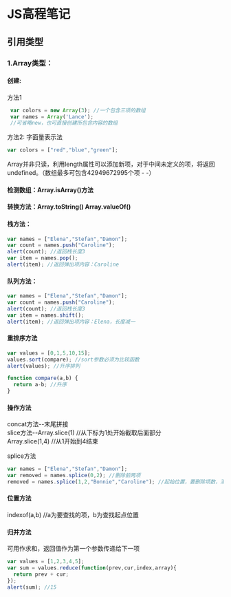 # JS高程笔记
## 引用类型
### 1.Array类型：

 #### 创建:  
 方法1
 ```javascript
  var colors = new Array(3); //一个包含三项的数组
  var names = Array('Lance');
  //可省略new，也可直接创建所包含内容的数组
 ```
 方法2: 字面量表示法
 ```javascript
 var colors = ["red","blue","green"];
 ```
Array并非只读，利用length属性可以添加新项，对于中间未定义的项，将返回undefined。（数组最多可包含42949672995个项  - -）  

#### 检测数组：Array.isArray()方法

#### 转换方法：Array.toString() Array.valueOf()

#### 栈方法：
```javascript
var names = ["Elena","Stefan","Damon"];
var count = names.push("Caroline");
alert(count); //返回栈长度3
var item = names.pop();
alert(item); //返回弹出项内容：Caroline
```

#### 队列方法：
```javascript
var names = ["Elena","Stefan","Damon"];
var count = names.push("Caroline");
alert(count); //返回栈长度3
var item = names.shift();
alert(item); //返回弹出项内容：Elena，长度减一
```

#### 重排序方法
```javascript
var values = [0,1,5,10,15];
values.sort(compare); //sort参数必须为比较函数
alert(values); //升序排列

function compare(a,b) {
  return a-b; //升序
}
```

#### 操作方法
concat方法--末尾拼接  
slice方法--Array.slice(1) //从下标为1处开始截取后面部分  
Array.slice(1,4) //从1开始到4结束  

splice方法
```javascript
var names = ["Elena","Stefan","Damon"];
var removed = names.splice(0,2); //删除前两项
removed = names.splice(1,2,"Bonnie","Caroline"); //起始位置，要删除项数，添加的项
```

#### 位置方法
indexof(a,b) //a为要查找的项，b为查找起点位置

#### 归并方法
可用作求和，返回值作为第一个参数传递给下一项
``` javascript
var values = [1,2,3,4,5];
var sum = values.reduce(function(prev,cur,index,array){
  return prev + cur;
});
alert(sum); //15
```
